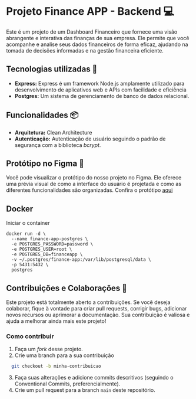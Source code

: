 # Projeto Finance APP - Backend 💻

Este é um projeto de um Dashboard Financeiro que fornece uma visão abrangente e interativa das finanças de sua empresa. Ele permite que você acompanhe e analise seus dados financeiros de forma eficaz, ajudando na tomada de decisões informadas e na gestão financeira eficiente.

## Tecnologias utilizadas 🚀

- **Express:** Express é um framework Node.js amplamente utilizado para desenvolvimento de aplicativos web e APIs com facilidade e eficiência
- **Postgres:** Um sistema de gerenciamento de banco de dados relacional.

## Funcionalidades 📦

- **Arquitetura:** Clean Architecture
- **Autenticação:** Autenticação de usuário seguindo o padrão de segurança com a biblioteca _bcrypt_.

## Protótipo no Figma 🎨

Você pode visualizar o protótipo do nosso projeto no Figma. Ele oferece uma prévia visual de como a interface do usuário é projetada e como as diferentes funcionalidades são organizadas. Confira o protótipo [aqui](<https://www.figma.com/file/lR2pb1lMAPOQqCtLT6WELv/Dashboard-Financeira-(Copy)?type=design&t=kZdTfb2UqmIMfSzw-6>)

## Docker

Iniciar o container

```docker
docker run -d \
  --name finance-app-postgres \
  -e POSTGRES_PASSWORD=password \
  -e POSTGRES_USER=root \
  -e POSTGRES_DB=financeapp \
  -v ~/.postgres/finance-app:/var/lib/postgresql/data \
  -p 5431:5432 \
  postgres
```

## Contribuições e Colaborações 🤝

Este projeto está totalmente aberto a contribuições. Se você deseja colaborar, fique à vontade para criar pull requests, corrigir bugs, adicionar novos recursos ou aprimorar a documentação. Sua contribuição é valiosa e ajuda a melhorar ainda mais este projeto!

### Como contribuir

1. Faça um _fork_ desse projeto.
2. Crie uma branch para a sua contribuição

```bash
  git checkout -b minha-contribuicao
```

3. Faça suas alterações e adicione commits descritivos (seguindo o Conventional Commits, preferencialmente).
4. Crie um pull request para a branch `main` deste repositório.
